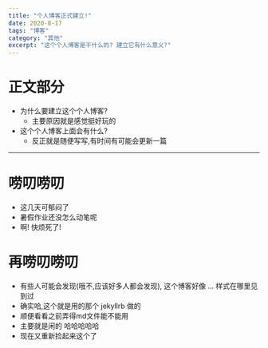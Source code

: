 ```yaml
---
title: "个人博客正式建立!"
date: 2020-8-17
tags: "博客"
category: "其他"
excerpt: "这个个人博客是干什么的? 建立它有什么意义?"
---
```


# 正文部分
+ 为什么要建立这个个人博客?
    - 主要原因就是感觉挺好玩的
+ 这个个人博客上面会有什么?
    - 反正就是随便写写,有时间有可能会更新一篇
 ---

# 唠叨唠叨
* 这几天可郁闷了
* 暑假作业还没怎么动笔呢
* 啊! 快烦死了!

# 再唠叨唠叨
* 有些人可能会发现(哦不,应该好多人都会发现), 这个博客好像  ...  样式在哪里见到过
* 确实哈,这个就是用的那个 jekyllrb 做的
* 顺便看看之前弄得md文件能不能用
* 主要就是闲的 哈哈哈哈哈
* 现在又重新捡起来这个了
